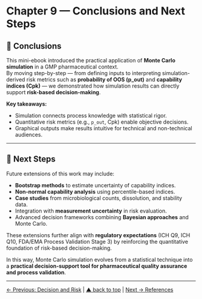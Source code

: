 # Chapter 9 — Conclusions and Next Steps

## 📌 Conclusions
This mini-ebook introduced the practical application of **Monte Carlo simulation** in a GMP pharmaceutical context.  
By moving step-by-step — from defining inputs to interpreting simulation-derived risk metrics such as **probability of OOS (p_out)** and **capability indices (Cpk)** — we demonstrated how simulation results can directly support **risk-based decision-making**.

**Key takeaways:**
- Simulation connects process knowledge with statistical rigor.
- Quantitative risk metrics (e.g., `p_out`, Cpk) enable objective decisions.
- Graphical outputs make results intuitive for technical and non-technical audiences.

---

## 🚀 Next Steps
Future extensions of this work may include:
- **Bootstrap methods** to estimate uncertainty of capability indices.
- **Non-normal capability analysis** using percentile-based indices.
- **Case studies** from microbiological counts, dissolution, and stability data.
- Integration with **measurement uncertainty** in risk evaluation.
- Advanced decision frameworks combining **Bayesian approaches** and Monte Carlo.

These extensions further align with **regulatory expectations** (ICH Q9, ICH Q10, FDA/EMA Process Validation Stage 3) by reinforcing the quantitative foundation of risk-based decision-making.  

In this way, Monte Carlo simulation evolves from a statistical technique into a **practical decision-support tool for pharmaceutical quality assurance and process validation**.

---

[← Previous: Decision and Risk](chapter08_decision-risk.md) | [▲ back to top](../#table-of-contents) | [Next → References](chapter10_references.md)

